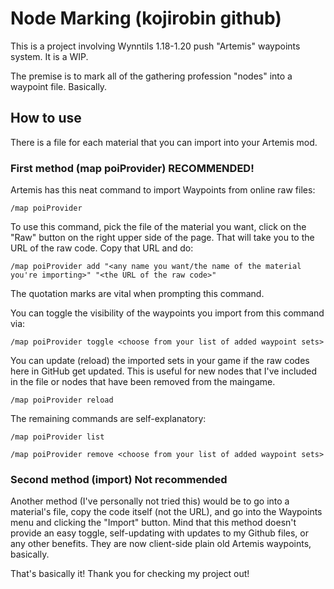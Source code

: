 # Node Marking (kojirobin github)

This is a project involving Wynntils 1.18-1.20 push "Artemis" waypoints system. It is a WIP.

The premise is to mark all of the gathering profession "nodes" into a waypoint file. Basically.


## How to use

There is a file for each material that you can import into your Artemis mod.

### First method (map poiProvider) RECOMMENDED!

Artemis has this neat command to import Waypoints from online raw files:

`/map poiProvider`

To use this command, pick the file of the material you want, click on the "Raw" button on the right upper side of the page. That will take you to the URL of the raw code. Copy that URL and do:

`/map poiProvider add "<any name you want/the name of the material you're importing>" "<the URL of the raw code>"`

The quotation marks are vital when prompting this command.

You can toggle the visibility of the waypoints you import from this command via:

`/map poiProvider toggle <choose from your list of added waypoint sets>`

You can update (reload) the imported sets in your game if the raw codes here in GitHub get updated. This is useful for new nodes that I've included in the file or nodes that have been removed from the maingame.

`/map poiProvider reload`

The remaining commands are self-explanatory:

`/map poiProvider list`

`/map poiProvider remove <choose from your list of added waypoint sets>`

### Second method (import) Not recommended

Another method (I've personally not tried this) would be to go into a material's file, copy the code itself (not the URL), and go into the Waypoints menu and clicking the "Import" button.
Mind that this method doesn't provide an easy toggle, self-updating with updates to my Github files, or any other benefits. They are now client-side plain old Artemis waypoints, basically.



That's basically it! Thank you for checking my project out!
